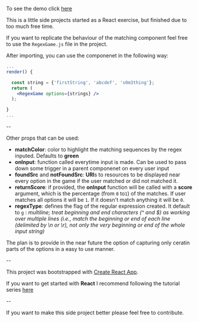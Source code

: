 To see the demo click [here](http://loopiezlol.me/matchMyRegex)

This is a little side projects started as a React exercise, but finished due to too much free time.

If you want to replicate the behaviour of the matching component feel free to use the `RegexGame.js` file in the project.

After importing, you can use the componenet in the following way:
```jsx
...
render() {

  const string = {'firstString', 'abcdef', 's0m3thing'};
  return (
    <RegexGame options={strings} />
  );

}
...
```

--

Other props that can be used:
 - **matchColor**: color to highlight the matching sequences by the regex inputed. Defaults to **green**
 - **onInput**: function called everytime input is made. Can be used to pass down some trigger in a parent componenet on every user input
 - **foundSrc** and **notFoundSrc**: **URI**s to resources to be displayed near every option in the game if the user matched or did not matched it.
 - **returnScore**: if provided, the **onInput** function will be called with a **score** argument, which is the percentage (from `0` to`1`) of the matches. If user matches all options it will be `1`. If it doesn't match anything it will be `0`.
 - **regexType**: defines the flag of the regular expression created. It default to `g` : *multiline; treat beginning and end characters (^ and $) as working over multiple lines (i.e., match the beginning or end of each line (delimited by \n or \r), not only the very beginning or end of the whole input string)*
 
 
 The plan is to provide in the near future the option of capturing only ceratin parts of the options in a easy to use manner.
 
--

This project was bootstrapped with [Create React App](https://github.com/facebookincubator/create-react-app).


If you want to get started with **React** I recommend following the tutorial series [here](https://medium.com/@diamondgfx/learning-react-with-create-react-app-part-1-a12e1833fdc)


--

If you want to make this side project better please feel free to contribute.
